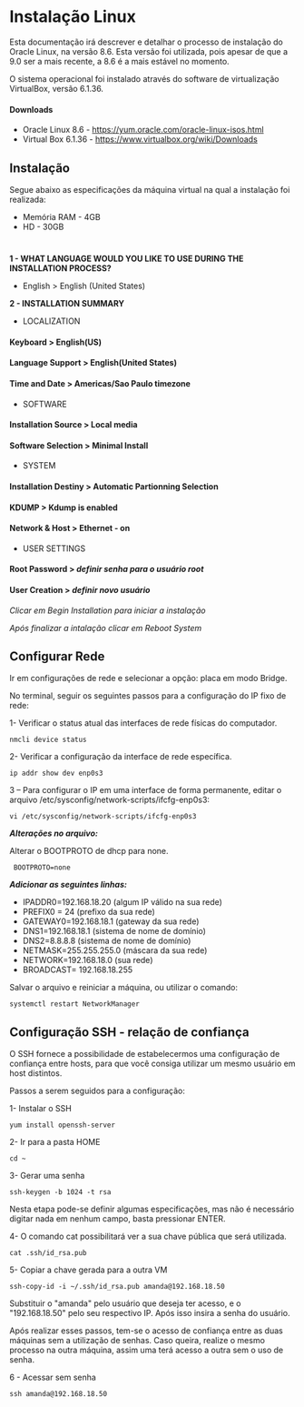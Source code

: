 # Instalação Linux
Esta documentação irá descrever e detalhar o processo de instalação do Oracle Linux, na versão 8.6. Esta versão foi utilizada, pois apesar de que a 9.0 ser a mais recente, a 8.6 é a mais estável no momento.

O sistema operacional foi instalado através do software de virtualização VirtualBox, versão 6.1.36. 

#### Downloads
- Oracle Linux 8.6 - https://yum.oracle.com/oracle-linux-isos.html 
- Virtual Box 6.1.36 - https://www.virtualbox.org/wiki/Downloads

## Instalação
Segue abaixo as especificações da máquina virtual na qual a instalação foi realizada:

- Memória RAM - 4GB
- HD - 30GB
 
#

**1 - WHAT LANGUAGE WOULD YOU LIKE TO USE DURING THE INSTALLATION PROCESS?**

- English > English (United States)

**2 - INSTALLATION SUMMARY**
- LOCALIZATION

#### Keyboard > English(US)
#### Language Support > English(United States)
#### Time and Date > Americas/Sao Paulo timezone

- SOFTWARE

#### Installation Source > Local media
#### Software Selection > Minimal Install

- SYSTEM

#### Installation Destiny > Automatic Partionning Selection
#### KDUMP > Kdump is enabled
#### Network & Host >  Ethernet - on

- USER SETTINGS
#### Root Password > *definir senha para o usuário root*
#### User Creation > *definir novo usuário*


*Clicar em Begin Installation para iniciar a instalação*

*Após finalizar a intalação clicar em Reboot System*

## Configurar Rede
 Ir em configurações de rede e selecionar a opção: placa em modo Bridge.

No terminal, seguir os seguintes passos para a configuração do IP fixo de rede:

1- Verificar o status atual das interfaces de rede físicas do computador.
~~~
nmcli device status 
~~~
2- Verificar a configuração da interface de rede específica.
~~~
ip addr show dev enp0s3
~~~
3 – Para configurar o IP em uma interface de forma permanente, editar o arquivo /etc/sysconfig/network-scripts/ifcfg-enp0s3:
 ~~~
 vi /etc/sysconfig/network-scripts/ifcfg-enp0s3
~~~
***Alterações no arquivo:***

Alterar o BOOTPROTO de dhcp para none.
~~~
 BOOTPROTO=none
~~~
***Adicionar as seguintes linhas:***

- IPADDR0=192.168.18.20 (algum IP válido na sua rede)
- PREFIX0 = 24 (prefixo da sua rede)
- GATEWAY0=192.168.18.1 (gateway da sua rede)
- DNS1=192.168.18.1 (sistema de nome de domínio)
- DNS2=8.8.8.8 (sistema de nome de domínio)
- NETMASK=255.255.255.0 (máscara da sua rede)
- NETWORK=192.168.18.0 (sua rede)
- BROADCAST= 192.168.18.255

Salvar o arquivo e reiniciar a máquina, ou utilizar o comando:
~~~
systemctl restart NetworkManager
~~~

## Configuração SSH - relação de confiança

O SSH fornece a possibilidade de estabelecermos uma configuração de confiança entre hosts, para que você consiga utilizar um mesmo usuário em host distintos.

Passos a serem seguidos para a configuração:

1- Instalar o SSH
~~~
yum install openssh-server
~~~
2- Ir para a pasta HOME
~~~
cd ~
~~~
3- Gerar uma senha

~~~
ssh-keygen -b 1024 -t rsa
~~~

Nesta etapa pode-se definir algumas especificações, mas não é necessário digitar nada em nenhum campo, basta pressionar ENTER.

4- O comando cat possibilitará ver a sua chave pública que será utilizada.
~~~
cat .ssh/id_rsa.pub
~~~

5- Copiar a chave gerada para a outra VM
~~~
ssh-copy-id -i ~/.ssh/id_rsa.pub amanda@192.168.18.50
~~~
Substituir o "amanda" pelo usuário que deseja ter acesso, e o "192.168.18.50" pelo seu respectivo IP. Após isso insira a senha do usuário.

Após realizar esses passos, tem-se o acesso de confiança entre as duas máquinas sem a utilização de senhas. Caso queira, realize o mesmo processo na outra máquina, assim uma terá acesso a outra sem o uso de senha.

6 - Acessar sem senha
~~~
ssh amanda@192.168.18.50
~~~
